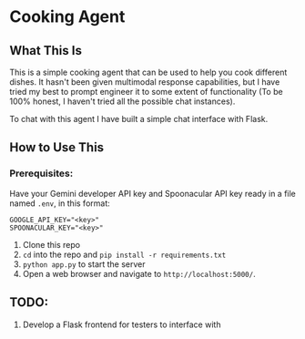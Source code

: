 # Cooking Agent

## What This Is
This is a simple cooking agent that can be used to help you cook different dishes. It hasn't been given multimodal response capabilities, but I have tried my best to prompt engineer it to some extent of functionality (To be 100% honest, I haven't tried all the possible chat instances).

To chat with this agent I have built a simple chat interface with Flask.

## How to Use This
### Prerequisites:
Have your Gemini developer API key and Spoonacular API key ready in a file named `.env`, in this format:
```
GOOGLE_API_KEY="<key>"
SPOONACULAR_KEY="<key>"
```
1. Clone this repo
2. `cd` into the repo and `pip install -r requirements.txt`
3. `python app.py` to start the server
4. Open a web browser and navigate to `http://localhost:5000/`.

## TODO:
1. Develop a Flask frontend for testers to interface with